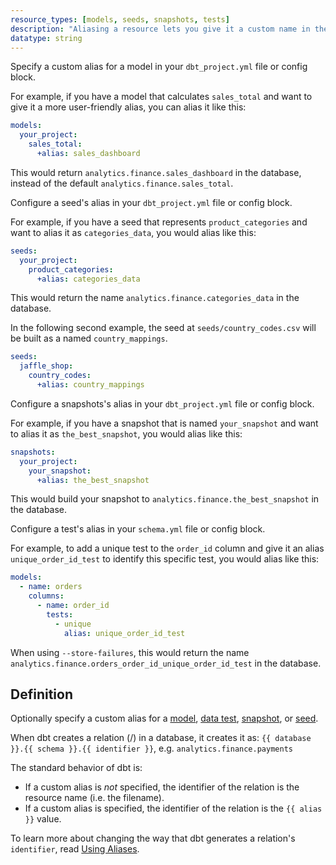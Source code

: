 ```yaml
---
resource_types: [models, seeds, snapshots, tests]
description: "Aliasing a resource lets you give it a custom name in the database instead of using the filename."
datatype: string
---
```



<Tabs>
<TabItem value="model" label="Models">

Specify a custom alias for a model in your `dbt_project.yml` file or config block. 

For example, if you have a model that calculates `sales_total` and want to give it a more user-friendly alias, you can alias it like this:

<File name='dbt_project.yml'>

```yml
models:
  your_project:
    sales_total:
      +alias: sales_dashboard
```
</File>

This would return `analytics.finance.sales_dashboard` in the database, instead of the default `analytics.finance.sales_total`.

</TabItem>

<TabItem value="seeds" label="Seeds">


Configure a seed's alias in your `dbt_project.yml` file or config block. 

For example, if you have a seed that represents `product_categories` and want to alias it as `categories_data`, you would alias like this:

<File name='dbt_project.yml'>

```yml
seeds:
  your_project:
    product_categories:
      +alias: categories_data
```

This would return the name `analytics.finance.categories_data` in the database.

In the following second example, the seed at `seeds/country_codes.csv` will be built as a <Term id="table" /> named `country_mappings`.

<File name='dbt_project.yml'>

```yml
seeds:
  jaffle_shop:
    country_codes:
      +alias: country_mappings

```

</File>

</File>
</TabItem>

<TabItem value="snapshot" label="Snapshots">

Configure a snapshots's alias in your `dbt_project.yml` file or config block. 

For example, if you have a snapshot that is named `your_snapshot` and want to alias it as `the_best_snapshot`, you would alias like this:

<File name='dbt_project.yml'>

```yml
snapshots:
  your_project:
    your_snapshot:
      +alias: the_best_snapshot
```

This would build your snapshot to `analytics.finance.the_best_snapshot` in the database.

</File>

</TabItem>

<TabItem value="test" label="Tests">

Configure a test's alias in your `schema.yml` file or config block. 

For example, to add a unique test to the `order_id` column and give it an alias `unique_order_id_test` to identify this specific test, you would alias like this:

<File name='schema.yml'>

```yml
models:
  - name: orders
    columns:
      - name: order_id
        tests:
          - unique
            alias: unique_order_id_test
```

When using `--store-failures`, this would return the name `analytics.finance.orders_order_id_unique_order_id_test` in the database.

</File>
</TabItem>
</Tabs>

## Definition

Optionally specify a custom alias for a [model](/docs/build/models), [data test](/docs/build/data-tests), [snapshot](/docs/build/snapshots), or [seed](/docs/build/seeds).

When dbt creates a relation (<Term id="table" />/<Term id="view" />) in a database, it creates it as: `{{ database }}.{{ schema }}.{{ identifier }}`, e.g. `analytics.finance.payments`

The standard behavior of dbt is:
* If a custom alias is _not_ specified, the identifier of the relation is the resource name (i.e. the filename).
* If a custom alias is specified, the identifier of the relation is the `{{ alias }}` value.

To learn more about changing the way that dbt generates a relation's `identifier`, read [Using Aliases](/docs/build/custom-aliases).

